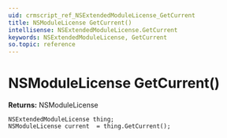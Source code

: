 ```yaml
---
uid: crmscript_ref_NSExtendedModuleLicense_GetCurrent
title: NSModuleLicense GetCurrent()
intellisense: NSExtendedModuleLicense.GetCurrent
keywords: NSExtendedModuleLicense, GetCurrent
so.topic: reference
---
```


# NSModuleLicense GetCurrent()

**Returns:** NSModuleLicense

```crmscript
NSExtendedModuleLicense thing;
NSModuleLicense current  = thing.GetCurrent();
```

